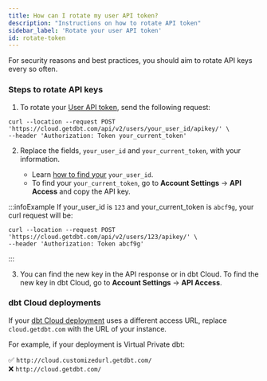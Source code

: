 ```yaml
---
title: How can I rotate my user API token?
description: "Instructions on how to rotate API token"
sidebar_label: 'Rotate your user API token'
id: rotate-token
---
```


For security reasons and best practices, you should aim to rotate API keys every so often.

### Steps to rotate API keys

1. To rotate your [User API token](/docs/dbt-cloud-apis/user-tokens), send the following request: 

```
curl --location --request POST 'https://cloud.getdbt.com/api/v2/users/your_user_id/apikey/' \
--header 'Authorization: Token your_current_token'
```

2. Replace the fields, `your_user_id` and `your_current_token`, with your information.  

    - Learn [how to find your](/faqs/Accounts/find-user-id) `your_user_id`. 
    - To find your `your_current_token`, go to **Account Settings** -> **API Access** and copy the API key.

:::infoExample
If your_user_id is `123` and your_current_token is `abcf9g`, your curl request will be:
    
```
curl --location --request POST 'https://cloud.getdbt.com/api/v2/users/123/apikey/' \
--header 'Authorization: Token abcf9g'
```
:::


3. You can find the new key in the API response or in dbt Cloud. To find the new key in dbt Cloud, go to **Account Settings** -> **API Access**.



### dbt Cloud deployments

If your [dbt Cloud deployment](/docs/deploy/regions-ip-addresses) uses a different access URL, replace `cloud.getdbt.com` with the URL of your instance. 

For example, if your deployment is Virtual Private dbt: 

✅ `http://cloud.customizedurl.getdbt.com/` <br />
❌ `http://cloud.getdbt.com/`<br />
